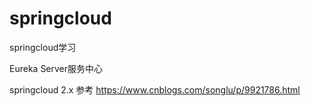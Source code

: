 # springcloud
springcloud学习

Eureka Server服务中心

springcloud 2.x
参考
https://www.cnblogs.com/songlu/p/9921786.html